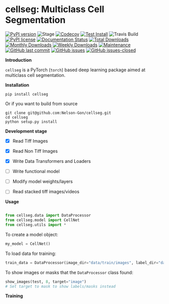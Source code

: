 # cellseg: Multiclass Cell Segmentation 

[![PyPI version](https://badge.fury.io/py/cellseg.svg)](https://badge.fury.io/py/cellseg) 
![Stage](https://www.repostatus.org/badges/latest/wip.svg)
[![Codecov](https://codecov.io/gh/Nelson-Gon/cellseg/branch/main/graph/badge.svg)](https://codecov.io/gh/Nelson-Gon/cellseg?branch=main)
[![Test Install](https://github.com/Nelson-Gon/cellseg/actions/workflows/build-package.yaml/badge.svg)](https://github.com/Nelson-Gon/cellseg/actions/workflows/build-package.yaml)
![Travis Build](https://travis-ci.com/Nelson-Gon/cellseg.svg?branch=main)
[![PyPI license](https://img.shields.io/pypi/l/cellseg.svg)](https://pypi.python.org/pypi/cellseg/) 
[![Documentation Status](https://readthedocs.org/projects/cellseg/badge/?version=latest)](https://cellseg.readthedocs.io/en/latest/?badge=latest)
[![Total Downloads](https://pepy.tech/badge/cellseg)](https://pepy.tech/project/cellseg)
[![Monthly Downloads](https://pepy.tech/badge/cellseg/month)](https://pepy.tech/project/cellseg)
[![Weekly Downloads](https://pepy.tech/badge/cellseg/week)](https://pepy.tech/project/cellseg)
[![Maintenance](https://img.shields.io/badge/Maintained%3F-yes-green.svg)](https://GitHub.com/Nelson-Gon/cellseg/graphs/commit-activity)
[![GitHub last commit](https://img.shields.io/github/last-commit/Nelson-Gon/cellseg.svg)](https://github.com/Nelson-Gon/cellseg/commits/main)
[![GitHub issues](https://img.shields.io/github/issues/Nelson-Gon/cellseg.svg)](https://GitHub.com/Nelson-Gon/cellseg/issues/)
[![GitHub issues-closed](https://img.shields.io/github/issues-closed/Nelson-Gon/cellseg.svg)](https://GitHub.com/Nelson-Gon/cellseg/issues?q=is%3Aissue+is%3Aclosed)

**Introduction**



`cellseg` is a PyTorch (`torch`) based deep learning package aimed at multiclass cell segmentation. 

**Installation**

```shell
pip install cellseg 
```
Or if you want to build from source 

```shell
git clone git@github.com:Nelson-Gon/cellseg.git
cd cellseg
python setup.py install 

```

**Development stage**

- [x] Read Tiff Images

- [x] Read Non Tiff Images

- [x] Write Data Transformers and Loaders

- [ ] Write functional model 

- [ ] Modify model weights/layers

- [ ] Read stacked tiff images/videos 




**Usage**

```python

from cellseg.data import DataProcessor
from cellseg.model import CellNet
from cellseg.utils import * 
```

To create a model object:

```python
my_model = CellNet()
```

To load data for training:

```python
train_data = DataProcessor(image_dir="data/train/images", label_dir="data/train/images", image_suffix="tif")
```

To show images or masks that the `DataProcessor` class found:

```python
show_images(test, 8, target="image")
# Set target to mask to show labels/masks instead 
```

**Training**


